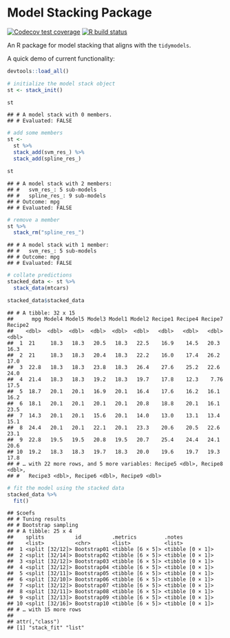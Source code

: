 Model Stacking Package
================

[![Codecov test
coverage](https://codecov.io/gh/simonpcouch/stack/branch/main/graph/badge.svg)](https://codecov.io/gh/simonpcouch/stack?branch=main)
[![R build
status](https://github.com/simonpcouch/stack/workflows/R-CMD-check/badge.svg)](https://github.com/simonpcouch/stack/actions)

An R package for model stacking that aligns with the `tidymodels`.

A quick demo of current functionality:

``` r
devtools::load_all()
```

``` r
# initialize the model stack object
st <- stack_init()

st
```

    ## # A model stack with 0 members.
    ## # Evaluated: FALSE

``` r
# add some members
st <- 
  st %>%
  stack_add(svm_res_) %>%
  stack_add(spline_res_)

st
```

    ## # A model stack with 2 members:
    ## #   svm_res_: 5 sub-models
    ## #   spline_res_: 9 sub-models
    ## # Outcome: mpg
    ## # Evaluated: FALSE

``` r
# remove a member
st %>%
  stack_rm("spline_res_")
```

    ## # A model stack with 1 member:
    ## #   svm_res_: 5 sub-models
    ## # Outcome: mpg
    ## # Evaluated: FALSE

``` r
# collate predictions
stacked_data <- st %>%
  stack_data(mtcars)

stacked_data$stacked_data
```

    ## # A tibble: 32 x 15
    ##      mpg Model4 Model5 Model3 Model1 Model2 Recipe1 Recipe4 Recipe7 Recipe2
    ##    <dbl>  <dbl>  <dbl>  <dbl>  <dbl>  <dbl>   <dbl>   <dbl>   <dbl>   <dbl>
    ##  1  21     18.3   18.3   20.5   18.3   22.5    16.9    14.5   20.3     16.3
    ##  2  21     18.3   18.3   20.4   18.3   22.2    16.0    17.4   26.2     17.0
    ##  3  22.8   18.3   18.3   23.8   18.3   26.4    27.6    25.2   22.6     24.0
    ##  4  21.4   18.3   18.3   19.2   18.3   19.7    17.8    12.3    7.76    17.5
    ##  5  18.7   20.1   20.1   16.9   20.1   16.4    17.6    16.2   16.1     16.2
    ##  6  18.1   20.1   20.1   20.1   20.1   20.8    18.8    20.1   16.1     23.5
    ##  7  14.3   20.1   20.1   15.6   20.1   14.0    13.0    13.1   13.4     15.1
    ##  8  24.4   20.1   20.1   22.1   20.1   23.3    20.6    20.5   22.6     23.1
    ##  9  22.8   19.5   19.5   20.8   19.5   20.7    25.4    24.4   24.1     20.6
    ## 10  19.2   18.3   18.3   19.7   18.3   20.0    19.6    19.7   19.3     17.8
    ## # … with 22 more rows, and 5 more variables: Recipe5 <dbl>, Recipe8 <dbl>,
    ## #   Recipe3 <dbl>, Recipe6 <dbl>, Recipe9 <dbl>

``` r
# fit the model using the stacked data
stacked_data %>%
  fit()
```

    ## $coefs
    ## # Tuning results
    ## # Bootstrap sampling 
    ## # A tibble: 25 x 4
    ##    splits          id          .metrics         .notes          
    ##    <list>          <chr>       <list>           <list>          
    ##  1 <split [32/12]> Bootstrap01 <tibble [6 × 5]> <tibble [0 × 1]>
    ##  2 <split [32/14]> Bootstrap02 <tibble [6 × 5]> <tibble [0 × 1]>
    ##  3 <split [32/12]> Bootstrap03 <tibble [6 × 5]> <tibble [0 × 1]>
    ##  4 <split [32/12]> Bootstrap04 <tibble [6 × 5]> <tibble [0 × 1]>
    ##  5 <split [32/11]> Bootstrap05 <tibble [6 × 5]> <tibble [0 × 1]>
    ##  6 <split [32/10]> Bootstrap06 <tibble [6 × 5]> <tibble [0 × 1]>
    ##  7 <split [32/12]> Bootstrap07 <tibble [6 × 5]> <tibble [0 × 1]>
    ##  8 <split [32/11]> Bootstrap08 <tibble [6 × 5]> <tibble [0 × 1]>
    ##  9 <split [32/13]> Bootstrap09 <tibble [6 × 5]> <tibble [0 × 1]>
    ## 10 <split [32/16]> Bootstrap10 <tibble [6 × 5]> <tibble [0 × 1]>
    ## # … with 15 more rows
    ## 
    ## attr(,"class")
    ## [1] "stack_fit" "list"

